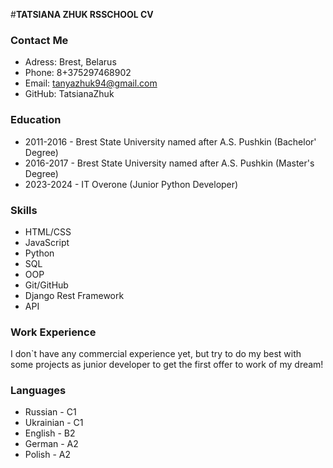 #**TATSIANA ZHUK RSSCHOOL CV**

### Contact Me

* Adress: Brest, Belarus
* Phone: 8+375297468902
* Email: tanyazhuk94@gmail.com
* GitHub: TatsianaZhuk

### Education

* 2011-2016 - Brest State University named after A.S. Pushkin (Bachelor' Degree)
* 2016-2017 - Brest State University named after A.S. Pushkin (Master's Degree)
* 2023-2024 - IT Overone (Junior Python Developer)

### Skills

* HTML/CSS
* JavaScript
* Python
* SQL
* OOP
* Git/GitHub
* Django Rest Framework
* API

### Work Experience

I don`t have any commercial experience yet, but try to do my best with some projects as junior developer to get the first offer to work of my dream!

### Languages

* Russian - C1
* Ukrainian - C1
* English - B2
* German - A2
* Polish - A2 

